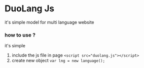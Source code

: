 # DuoLang Js
it's simple model for multi language website
### how to use ?
it's simple
1. include the js file in page `<script src="duolang.js"></script>` 
2. create new object `var lng = new language();`
